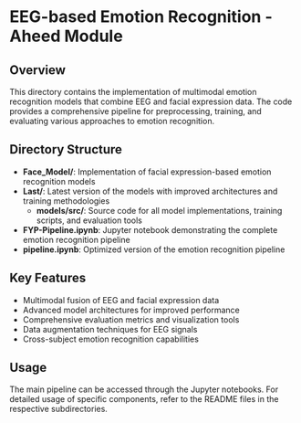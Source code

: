 # EEG-based Emotion Recognition - Aheed Module

## Overview
This directory contains the implementation of multimodal emotion recognition models that combine EEG and facial expression data. The code provides a comprehensive pipeline for preprocessing, training, and evaluating various approaches to emotion recognition.

## Directory Structure
- **Face_Model/**: Implementation of facial expression-based emotion recognition models
- **Last/**: Latest version of the models with improved architectures and training methodologies
  - **models/src/**: Source code for all model implementations, training scripts, and evaluation tools
- **FYP-Pipeline.ipynb**: Jupyter notebook demonstrating the complete emotion recognition pipeline
- **pipeline.ipynb**: Optimized version of the emotion recognition pipeline

## Key Features
- Multimodal fusion of EEG and facial expression data
- Advanced model architectures for improved performance
- Comprehensive evaluation metrics and visualization tools
- Data augmentation techniques for EEG signals
- Cross-subject emotion recognition capabilities

## Usage
The main pipeline can be accessed through the Jupyter notebooks. For detailed usage of specific components, refer to the README files in the respective subdirectories. 
